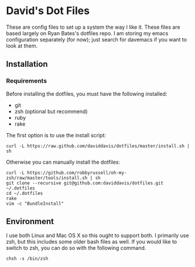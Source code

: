 David's Dot Files
=================

These are config files to set up a system the way I like it. These files are
based largely on Ryan Bates's dotfiles repo. I am storing my emacs
configuration separately (for now); just search for davemacs if you want to
look at them.

Installation
-----------

### Requirements

Before installing the dotfiles, you must have the following installed:

* git
* zsh (optional but recommend)
* ruby
* rake


The first option is to use the install script:

    curl -L https://raw.github.com/daviddavis/dotfiles/master/install.sh | sh


Otherwise you can manually install the dotfiles:

    curl -L https://github.com/robbyrussell/oh-my-zsh/raw/master/tools/install.sh | sh
    git clone --recursive git@github.com:daviddavis/dotfiles.git ~/.dotfiles
    cd ~/.dotfiles
    rake
    vim -c "BundleInstall"


Environment
-----------

I use both Linux and Mac OS X so this ought to support both. I primarily use
zsh, but this includes some older bash files as well.  If you would like to
switch to zsh, you can do so with the following command.

    chsh -s /bin/zsh